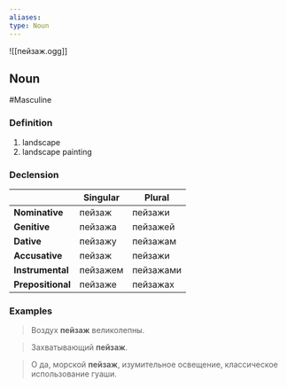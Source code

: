 ```yaml
---
aliases: 
type: Noun
---
```

![[пейзаж.ogg]]
## Noun
#Masculine

### Definition
1. landscape
2. landscape painting

### Declension
| | Singular | Plural |
|-|-|-|
|**Nominative**|пейзаж|пейзажи|
|**Genitive**|пейзажа|пейзажей|
|**Dative**|пейзажу|пейзажам|
|**Accusative**|пейзаж|пейзажи|
|**Instrumental**|пейзажем|пейзажами|
|**Prepositional**|пейзаже|пейзажах|

### Examples
>Воздух **пейзаж** великолепны.

>Захватывающий **пейзаж**.

>О да, морской **пейзаж**, изумительное освещение, классическое использование гуаши.

